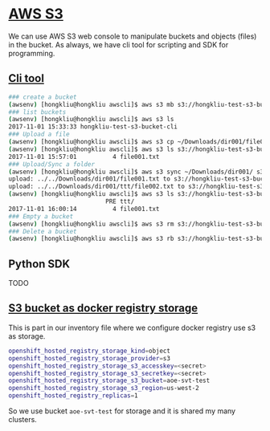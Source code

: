 # [AWS S3](https://aws.amazon.com/s3/)
We can use AWS S3 web console to manipulate buckets and objects (files) in the bucket. As always, we have cli tool for scripting and SDK for programming.

## [Cli tool](http://docs.aws.amazon.com/cli/latest/index.html)

```sh
### create a bucket
(awsenv) [hongkliu@hongkliu awscli]$ aws s3 mb s3://hongkliu-test-s3-bucket-cli
### list buckets
(awsenv) [hongkliu@hongkliu awscli]$ aws s3 ls 
2017-11-01 15:33:33 hongkliu-test-s3-bucket-cli
### Upload a file
(awsenv) [hongkliu@hongkliu awscli]$ aws s3 cp ~/Downloads/dir001/file001.txt s3://hongkliu-test-s3-bucket-cli/dir001/file001.txt
(awsenv) [hongkliu@hongkliu awscli]$ aws s3 ls s3://hongkliu-test-s3-bucket-cli/dir001/
2017-11-01 15:57:01          4 file001.txt
### Upload/Sync a folder
(awsenv) [hongkliu@hongkliu awscli]$ aws s3 sync ~/Downloads/dir001/ s3://hongkliu-test-s3-bucket-cli/dir002/
upload: ../../Downloads/dir001/file001.txt to s3://hongkliu-test-s3-bucket-cli/dir002/file001.txt
upload: ../../Downloads/dir001/ttt/file002.txt to s3://hongkliu-test-s3-bucket-cli/dir002/ttt/file002.txt
(awsenv) [hongkliu@hongkliu awscli]$ aws s3 ls s3://hongkliu-test-s3-bucket-cli/dir002/
                           PRE ttt/
2017-11-01 16:00:14          4 file001.txt
### Empty a bucket
(awsenv) [hongkliu@hongkliu awscli]$ aws s3 rm s3://hongkliu-test-s3-bucket-cli --recursive
### Delete a bucket
(awsenv) [hongkliu@hongkliu awscli]$ aws s3 rb s3://hongkliu-test-s3-bucket-cli

```

## Python SDK
TODO


## [S3 bucket as docker registry storage](https://docs.openshift.com/container-platform/3.6/install_config/install/advanced_install.html#advanced-install-registry-storage)

This is part in our inventory file where we configure docker registry use s3 as storage.

```sh
openshift_hosted_registry_storage_kind=object
openshift_hosted_registry_storage_provider=s3
openshift_hosted_registry_storage_s3_accesskey=<secret>
openshift_hosted_registry_storage_s3_secretkey=<secret>
openshift_hosted_registry_storage_s3_bucket=aoe-svt-test
openshift_hosted_registry_storage_s3_region=us-west-2
openshift_hosted_registry_replicas=1
```
So we use bucket <code>aoe-svt-test</code> for storage and it is shared my many clusters.

